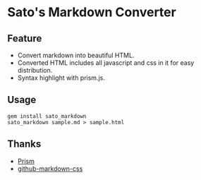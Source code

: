 Sato's Markdown Converter
===============================

## Feature

- Convert markdown into beautiful HTML.
- Converted HTML includes all javascript and css in it for easy distribution.
- Syntax highlight with prism.js.

## Usage

```
gem install sato_markdown
sato_markdown sample.md > sample.html
```

## Thanks

- [Prism](https://prismjs.com/)
- [github-markdown-css](https://github.com/sindresorhus/github-markdown-css)
